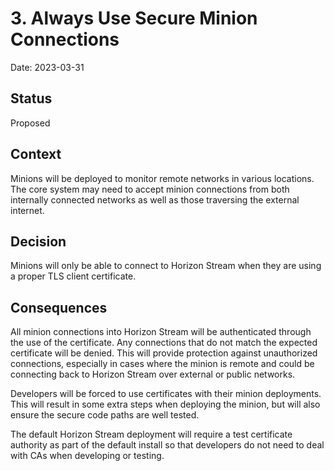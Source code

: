 # 3. Always Use Secure Minion Connections

Date: 2023-03-31

## Status

Proposed

## Context

Minions will be deployed to monitor remote networks in various locations. The core system may need to accept minion connections from both internally connected networks as well as those traversing the external internet.

## Decision

Minions will only be able to connect to Horizon Stream when they are using a proper TLS client certificate.

## Consequences

All minion connections into Horizon Stream will be authenticated through the use of the certificate. Any connections that do not match the expected certificate will be denied. This will provide protection against unauthorized connections, especially in cases where the minion is remote and could be connecting back to Horizon Stream over external or public networks.

Developers will be forced to use certificates with their minion deployments. This will result in some extra steps when deploying the minion, but will also ensure the secure code paths are well tested.

The default Horizon Stream deployment will require a test certificate authority as part of the default install so that developers do not need to deal with CAs when developing or testing.